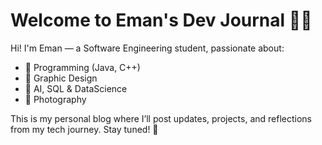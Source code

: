 # Welcome to Eman's Dev Journal 👩‍💻

Hi! I'm Eman — a Software Engineering student, passionate about:

- 🌟 Programming (Java, C++)
- 🎨 Graphic Design
- 🤖 AI, SQL & DataScience
- 📸 Photography

This is my personal blog where I’ll post updates, projects, and reflections from my tech journey. Stay tuned! 🚀
